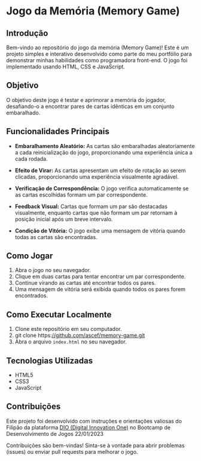 # Jogo da Memória (Memory Game)

## Introdução

Bem-vindo ao repositório do jogo da memória (Memory Game)! Este é um projeto simples e interativo desenvolvido como parte do meu portfólio para demonstrar minhas habilidades como programadora front-end. O jogo foi implementado usando HTML, CSS e JavaScript.

## Objetivo

O objetivo deste jogo é testar e aprimorar a memória do jogador, desafiando-o a encontrar pares de cartas idênticas em um conjunto embaralhado.

## Funcionalidades Principais

- **Embaralhamento Aleatório:** As cartas são embaralhadas aleatoriamente a cada reinicialização do jogo, proporcionando uma experiência única a cada rodada.

- **Efeito de Virar:** As cartas apresentam um efeito de rotação ao serem clicadas, proporcionando uma experiência visualmente agradável.

- **Verificação de Correspondência:** O jogo verifica automaticamente se as cartas escolhidas formam um par correspondente.

- **Feedback Visual:** Cartas que formam um par são destacadas visualmente, enquanto cartas que não formam um par retornam à posição inicial após um breve intervalo.

- **Condição de Vitória:** O jogo exibe uma mensagem de vitória quando todas as cartas são encontradas.

## Como Jogar

1. Abra o jogo no seu navegador.
2. Clique em duas cartas para tentar encontrar um par correspondente.
3. Continue virando as cartas até encontrar todos os pares.
4. Uma mensagem de vitória será exibida quando todos os pares forem encontrados.

## Como Executar Localmente

1. Clone este repositório em seu computador.
2. git clone https:[//github.com/ascef/memory-game.git](https://github.com/ascef182/memory-game)
3. Abra o arquivo `index.html` no seu navegador.

## Tecnologias Utilizadas

- HTML5
- CSS3
- JavaScript

## Contribuições

Este projeto foi desenvolvido com instruções e orientações valiosas do Filipão da plataforma [DIO (Digital Innovation One)](https://www.digitalinnovation.one/) no Bootcamp de Desenvolvimento de Jogos 22/01/2023

Contribuições são bem-vindas! Sinta-se à vontade para abrir problemas (issues) ou enviar pull requests para melhorar o jogo.

